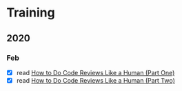 # Training

## 2020

### Feb

- [x] read [How to Do Code Reviews Like a Human (Part One)](https://mtlynch.io/human-code-reviews-1/)
- [x] read [How to Do Code Reviews Like a Human (Part Two)](https://mtlynch.io/human-code-reviews-2/)
